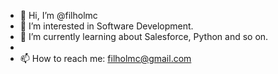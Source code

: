 - 👋 Hi, I’m @filholmc
- 👀 I’m interested in Software Development.
- 🌱 I’m currently learning about Salesforce, Python and so on.
- 
- 📫 How to reach me: filholmc@gmail.com

<!---
filholmc/filholmc is a ✨ special ✨ repository because its `README.md` (this file) appears on your GitHub profile.
You can click the Preview link to take a look at your changes.
--->
